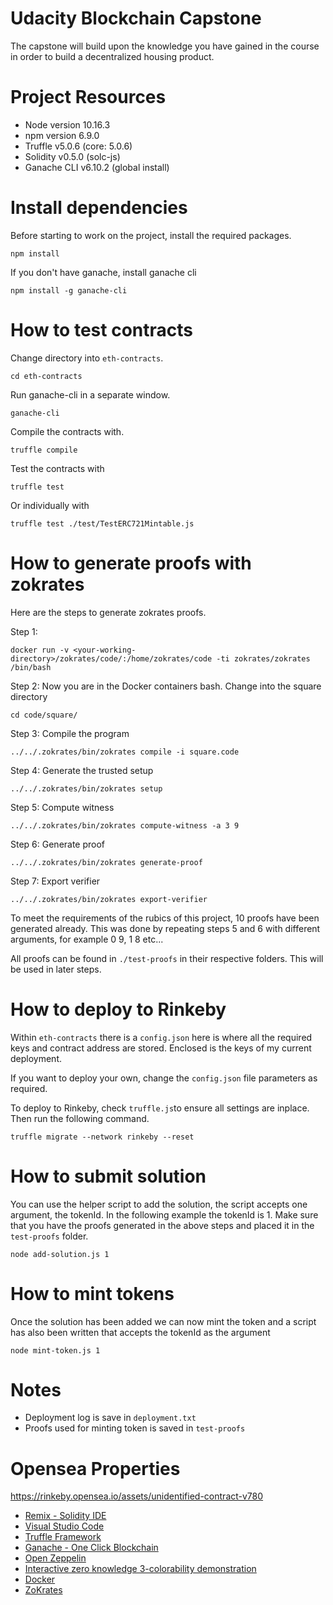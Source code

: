 # Udacity Blockchain Capstone

The capstone will build upon the knowledge you have gained in the course in order to build a decentralized housing product.

# Project Resources

* Node version 10.16.3
* npm version 6.9.0
* Truffle v5.0.6 (core: 5.0.6)
* Solidity v0.5.0 (solc-js)
* Ganache CLI v6.10.2 (global install)

# Install dependencies
Before starting to work on the project, install the required packages.
```
npm install
```

If you don't have ganache, install ganache cli

```
npm install -g ganache-cli
```

# How to test contracts
Change directory into `eth-contracts`.
```
cd eth-contracts
```
Run ganache-cli in a separate window.
```
ganache-cli
```
Compile the contracts with.
```
truffle compile
```
Test the contracts with
```
truffle test
```
Or individually with
```
truffle test ./test/TestERC721Mintable.js
```

# How to generate proofs with zokrates

Here are the steps to generate zokrates proofs.

Step 1:
```
docker run -v <your-working-directory>/zokrates/code/:/home/zokrates/code -ti zokrates/zokrates /bin/bash
```

Step 2: Now you are in the Docker containers bash. Change into the square directory
```
cd code/square/
```

Step 3: Compile the program
```
../../.zokrates/bin/zokrates compile -i square.code
````

Step 4: Generate the trusted setup
```
../../.zokrates/bin/zokrates setup
```

Step 5: Compute witness
```
../../.zokrates/bin/zokrates compute-witness -a 3 9
```

Step 6: Generate proof
```
../../.zokrates/bin/zokrates generate-proof
```

Step 7: Export verifier
```
../../.zokrates/bin/zokrates export-verifier
```

To meet the requirements of the rubics of this project, 10 proofs have been generated already. This was done by repeating steps 5 and 6 with different arguments, for example 0 9, 1 8 etc...

All proofs can be found in `./test-proofs` in their respective folders. This will be used in later steps.

# How to deploy to Rinkeby

Within `eth-contracts` there is a `config.json` here is where all the required keys and contract address are stored. Enclosed is the keys of my current deployment.

If you want to deploy your own, change the `config.json` file parameters as required.

To deploy to Rinkeby, check `truffle.js`to ensure all settings are inplace. Then run the following command.

```
truffle migrate --network rinkeby --reset
```


# How to submit solution

You can use the helper script to add the solution, the script accepts one argument, the tokenId. In the following example the tokenId is 1. Make sure that you have the proofs generated in the above steps and placed it in the `test-proofs` folder.

```
node add-solution.js 1
```

# How to mint tokens

Once the solution has been added we can now mint the token and a script has also been written that accepts the tokenId as the argument

```
node mint-token.js 1
```

# Notes
- Deployment log is save in `deployment.txt`
- Proofs used for minting token is saved in `test-proofs`


# Opensea Properties
https://rinkeby.opensea.io/assets/unidentified-contract-v780

* [Remix - Solidity IDE](https://remix.ethereum.org/)
* [Visual Studio Code](https://code.visualstudio.com/)
* [Truffle Framework](https://truffleframework.com/)
* [Ganache - One Click Blockchain](https://truffleframework.com/ganache)
* [Open Zeppelin ](https://openzeppelin.org/)
* [Interactive zero knowledge 3-colorability demonstration](http://web.mit.edu/~ezyang/Public/graph/svg.html)
* [Docker](https://docs.docker.com/install/)
* [ZoKrates](https://github.com/Zokrates/ZoKrates)
